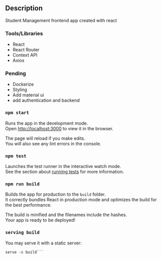 ## Description
Student Management frontend app created with react
### Tools/Libraries
- React
- React Router
- Context API
- Axios

### Pending
- Dockerize
- Styling
- Add material ui
- add authentication and backend

### `npm start`

Runs the app in the development mode.<br />
Open [http://localhost:3000](http://localhost:3000) to view it in the browser.

The page will reload if you make edits.<br />
You will also see any lint errors in the console.

### `npm test`

Launches the test runner in the interactive watch mode.<br />
See the section about [running tests](https://facebook.github.io/create-react-app/docs/running-tests) for more information.

### `npm run build`

Builds the app for production to the `build` folder.<br />
It correctly bundles React in production mode and optimizes the build for the best performance.

The build is minified and the filenames include the hashes.<br />
Your app is ready to be deployed!

### `serving build`

You may serve it with a static server:

  ```npm install -g serve
  serve -s build```
